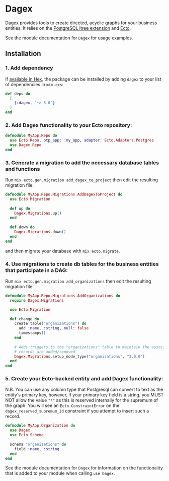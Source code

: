 # Dagex

Dagex provides tools to create directed, acyclic graphs for your business
entities. It relies on the [PostgreSQL ltree
extension](https://www.postgresql.org/docs/14/ltree.html) and
[Ecto](https://hexdocs.pm/ecto/Ecto.html).

See the module documentation for `Dagex` for usage examples.

## Installation

### 1. Add dependency

If [available in Hex](https://hex.pm/docs/publish), the package can be installed
by adding `dagex` to your list of dependencies in `mix.exs`:

```elixir
def deps do
  [
    {:dagex, "~> 3.0"}
  ]
end
```

### 2. Add Dagex functionality to your Ecto repository:

```elixir
defmodule MyApp.Repo do
  use Ecto.Repo, otp_app: :my_app, adapter: Ecto.Adapters.Postgres
  use Dagex.Repo
end
```

### 3. Generate a migration to add the necessary database tables and functions

Run `mix ecto.gen.migration add_dagex_to_project` then edit the resulting
migration file:

```elixir
defmodule MyApp.Repo.Migrations.AddDagexToProject do
  use Ecto.Migration
  
  def up do
    Dagex.Migrations.up()
  end
  
  def down do 
    Dagex.Migrations.down()
  end
end
```

and then migrate your database with `mix ecto.migrate`.

### 4. Use migrations to create db tables for the business entities that participate in a DAG:

Run `mix ecto.gen.migration add_organizations` then edit the resulting migration
file:

```elixir
defmodule MyApp.Repo.Migrations.AddOrganizations do 
  require Dagex.Migrations

  use Ecto.Migration 
  
  def change do 
    create table("organizations") do
      add :name, :string, null: false
      timestamps()
    end
    
    # Adds triggers to the "organizations" table to maintain the associated DAG as
    # records are added/removed.
    Dagex.Migrations.setup_node_type("organizations", "3.0.0")
  end
end
```

### 5. Create your Ecto-backed entity and add Dagex functionality:

N.B. You can use any column type that Postgresql can convert to text as the
entity's primary key, however, if your primary key field is a string, you MUST
NOT allow the value `"*"` as this is reserved internally for the supremum of the
graph. You will see an `Ecto.ConstraintError` on the `dagex_reserved_supremum_id`
constraint if you attempt to insert such a record.

```elixir
defmodule MyApp.Organization do 
  use Dagex 
  use Ecto.Schema
  
  schema "organizations" do
    field :name, :string
  end
end
```

See the module documentation for `Dagex` for information on the functionality
that is added to your module when calling `use Dagex`.
